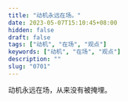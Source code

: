 ```yaml
---
title: "动机永远在场。"
date: 2023-05-07T15:10:45+08:00
hidden: false
draft: false
tags: ["动机", "在场", "观点"]
keywords: ["动机", "在场", "观点"]
description: ""
slug: "0701"
---
```


动机永远在场，从来没有被掩埋。